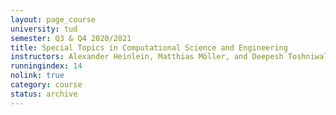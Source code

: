 ```yaml
---
layout: page_course
university: tud
semester: Q3 & Q4 2020/2021
title: Special Topics in Computational Science and Engineering
instructors: Alexander Heinlein, Matthias Möller, and Deepesh Toshniwal
runningindex: 14
nolink: true
category: course
status: archive
---
```

